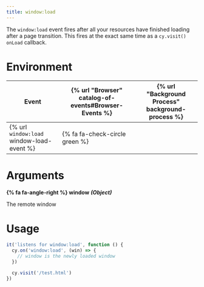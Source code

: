 ```yaml
---
title: window:load
---
```


The `window:load` event fires after all your resources have finished loading after a page transition. This fires at the exact same time as a `cy.visit()` `onLoad` callback.

# Environment

Event | {% url "Browser" catalog-of-events#Browser-Events %} | {% url "Background Process" background-process %}
--- | --- | ---
{% url `window:load` window-load-event %} | {% fa fa-check-circle green %} |

# Arguments

**{% fa fa-angle-right %} window** ***(Object)***

The remote window

# Usage

```javascript
it('listens for window:load', function () {
  cy.on('window:load', (win) => {
    // window is the newly loaded window
  })

  cy.visit('/test.html')
})
```
